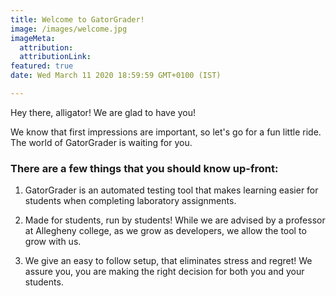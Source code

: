 ```yaml
---
title: Welcome to GatorGrader!
image: /images/welcome.jpg
imageMeta:
  attribution:
  attributionLink:
featured: true
date: Wed March 11 2020 18:59:59 GMT+0100 (IST)

---
```


Hey there, alligator! We are glad to have you!

We know that first impressions are important, so let's go for a fun little ride.
The world of GatorGrader is waiting for you.

### There are a few things that you should know up-front:

1. GatorGrader is an automated testing tool that makes learning easier for students
when completing laboratory assignments.

2. Made for students, run by students! While we are advised by a professor at
Allegheny college, as we grow as developers, we allow the tool to grow
with us.

3. We give an easy to follow setup, that eliminates stress and regret! We assure
you, you are making the right decision for both you and your students.
